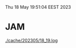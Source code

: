 Thu 18 May 19:51:04 EEST 2023
# JAM
<a href='./cache/202305/18_19.log'>./cache/202305/18_19.log</a>
